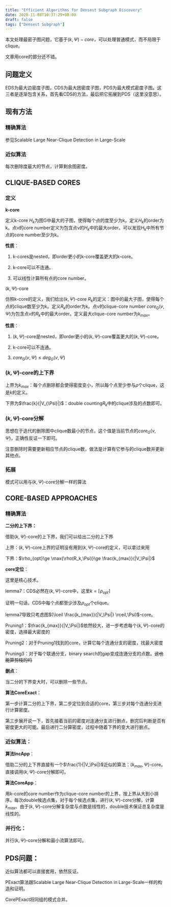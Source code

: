```yaml
---
title: "Efficient Algorithms for Densest Subgraph Discovery"
date: 2020-11-08T10:37:29+08:00
draft: false
tags: ["Densest Subgraph"]
---
```


本文处理最密子图问题，它基于$(k,\Psi)-core$，可以处理普通模式，而不局限于clique。

文章用core的部分还不错。

## 问题定义

EDS为最大边密度子图，CDS为最大团密度子图，PDS为最大模式密度子图。这三者是逐渐包含关系，首先看CDS的方法，最后把它拓展到PDS（这里没意思）。

## 现有方法

### 精确算法

参见Scalable Large Near-Clique Detection in Large-Scale

### 近似算法

每次删除度最大的节点，计算剩余图密度。

##  CLIQUE-BASED CORES

### 定义

**k-core**

定义k-core $H_k$为图G中最大的子图，使得每个点的度至少为k。定义$H_k$的order为k。点v的core number定义为包含点v的$H_k$中的最大order。可以发现$H_k$中所有节点的core number至少为k。

**性质**：

1. k-cores是nested，即order更小的k-core覆盖更大的k-core。

2. k-core可以不连通。

3. 可以线性计算所有点的core number。

$(k,\Psi)$-core​

仿照k-core的定义，我们给出$(k,\Psi)$-core​ $R_k$的定义：图中的最大子图，使得每个点的clique数至少为k。定义$R_k$的order为k。点v的clique-core number $core_G(v,\Psi)$为包含点v的$R_k$中的最大order。定义最大clique-core number为$k_{max}$。

**性质**：

1. $(k,\Psi)$-core是nested，即order更小的$(k,\Psi)$-core覆盖更大的$(k,\Psi)$-core。

2. k-core可以不连通。

3. $core_G(v,\Psi)\le deg_G(v,\Psi)$

### $(k,\Psi)$-core的上下界

上界为$k_{max}$：每个点删除都会使得密度变小，所以每个点至少参与$\rho$个clique，这是$k$的定义。

下界为$\frac{k}{|V_{\Psi}|}$：double counting$R_k$中的clique涉及的点数即可。

### $(k,\Psi)$-core分解

思想在于迭代的删除图中clique数最小的节点，这个值是当前节点的$core_G(v,\Psi)$，正确性反证一下即可。

注意删除时需要更新相应节点的clique数，做法是计算有它参与的clique数并更新其他点。

### 拓展

模式可以用与$(k,\Psi)$-core分解一样的算法

## CORE-BASED APPROACHES

### 精确算法

**二分的上下界：**

借助$(k,\Psi)$-core的上下界，我们可以给出二分的上下界

上界：$(k,\Psi)$-core上界的证明没有用到$(k,\Psi)$-core的定义，可以拿过来用

下界：$\rho_{opt}\ge \max{\rho(R_k,\Psi)}\ge \frac{k_{max}}{|V_\Psi|}$

**core定位**：

这里是核心技术。

lemma7：CDS必然在$(k,\Psi)$-core中，这里$k=\lceil \rho_{opt}\rceil$

证明一句话，CDS中每个点都至少涉及$\rho_{opt}$个clique。

lemma7导致只考虑图$(\lceil \frac{k_{max}}{|V_\Psi|} \rceil,\Psi)$-core。

Pruning1：$\frac{k_{max}}{|V_\Psi|}$依然较大，进一步考虑每个$(k,\Psi)$-core的密度，选择最大密度的

Pruning2：对于Pruning1找到的core，计算它每个连通分支的密度，找最大密度

Pruning3：对于每个联通分支，binary search的gap变成连通分支的点数。~~这也能算剪枝的吗~~

**删点**：

当二分的下界变大时，可以删除一些节点。

**算法CoreExact**：

第一步计算二分的上下界，第二步定位到合适的core，第三步对每个连通分支进行计算密度。

第三步展开说一下，首先接着当前的密度对连通分支进行删点，删完后判断是否有密度更大的可能。最后进行二分算密度，过程中随着下界的变大进行删点。

### 近似算法：

**算法IncApp**：

借助二分的上下界直接有一个$\frac{1}{|V_\Psi|}$近似的算法：$(k_{max},\Psi)$-core。直接调用$(k,\Psi)$-core分解即可。

**算法CoreApp**：

用k-core的core number作为clique-core number的上界，按上界从大到小排序。每次double候选点集，对于每个候选点集，进行$(k,\Psi)$-core分解，计算$k_{max}$。由于$(k,\Psi)$-core分解复杂度与点数是线性的，double技术保证总复杂度是线性的。

### 并行化：

并行$(k,\Psi)$-core分解和最小流算法即可。

## PDS问题：

近似算法都可以直接套用，依然反证。

PExact算法跟Scalable Large Near-Clique Detection in Large-Scale一样的构造和证明。

CorePExact将同组的模式合并。